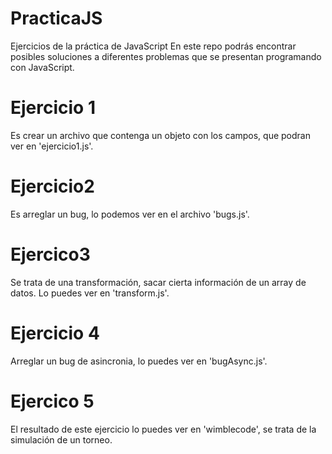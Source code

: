 # PracticaJS
Ejercicios de la práctica de JavaScript
En este repo podrás encontrar posibles soluciones a diferentes problemas que se presentan programando con JavaScript.
# Ejercicio 1
Es  crear un archivo que contenga un objeto con los campos, que podran ver en 'ejercicio1.js'.
# Ejercicio2 
Es arreglar un bug, lo podemos ver en el archivo 'bugs.js'.
# Ejercico3
Se trata de una transformación, sacar cierta información de un array de datos. Lo puedes ver en 'transform.js'.
# Ejercicio 4 
Arreglar un bug de asincronia, lo puedes ver en 'bugAsync.js'.
# Ejercico 5 
El  resultado de este ejercicio lo puedes ver en 'wimblecode', se trata de la simulación de un torneo.
